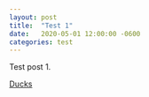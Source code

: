 ```yaml
---
layout: post
title:  "Test 1"
date:   2020-05-01 12:00:00 -0600
categories: test
---
```


Test post 1.

[Ducks](https://duckduckgo.com/)